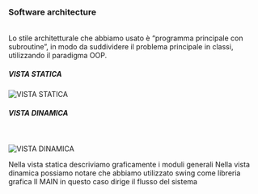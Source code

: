 <h3>Software architecture</h3><br>
Lo stile architetturale che abbiamo usato è “programma principale con subroutine”, in modo da suddividere il problema principale in classi, utilizzando il paradigma OOP.<br>
<h5>VISTA STATICA</H5><b3>

![VISTA STATICA](https://user-images.githubusercontent.com/47183391/213034299-d4f01f6b-1492-4176-adf7-b9a70eb74117.JPG)

<h5>VISTA DINAMICA</h5><br>

![VISTA DINAMICA](https://user-images.githubusercontent.com/47183391/213034348-6751a540-29ad-4033-864e-ee2055f412dc.jpg)

Nella vista statica descriviamo graficamente i moduli generali
Nella vista dinamica possiamo notare che abbiamo utilizzato swing come libreria grafica
Il MAIN in questo caso dirige il flusso del sistema  
